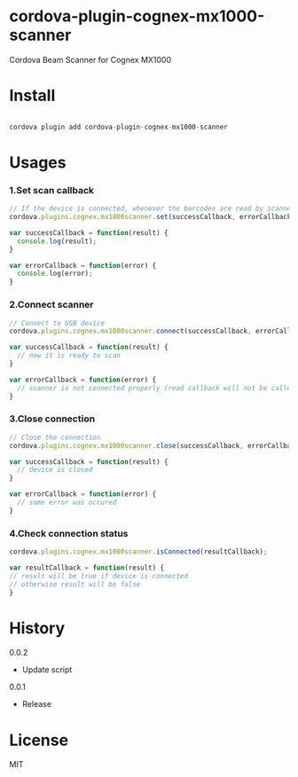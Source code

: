 # cordova-plugin-cognex-mx1000-scanner
Cordova Beam Scanner for Cognex MX1000

# Install

```javascript

cordova plugin add cordova-plugin-cognex-mx1000-scanner

```

# Usages

### 1.Set scan callback

```javascript
// If the device is connected, whenever the barcodes are read by scanner, these callback will be called.
cordova.plugins.cognex.mx1000scanner.set(successCallback, errorCallback);

var successCallback = function(result) {
  console.log(result);
}

var errorCallback = function(error) {
  console.log(error);
}

```

### 2.Connect scanner

```javascript
// Connect to USB device
cordova.plugins.cognex.mx1000scanner.connect(successCallback, errorCallback);

var successCallback = function(result) {
  // now it is ready to scan
}

var errorCallback = function(error) {
  // scanner is not connected properly (read callback will not be called)
}

```

### 3.Close connection

```javascript
// Close the connection
cordova.plugins.cognex.mx1000scanner.close(successCallback, errorCallback);

var successCallback = function(result) {
  // device is closed
}

var errorCallback = function(error) {
  // some error was occured
}

```

### 4.Check connection status

```javascript
cordova.plugins.cognex.mx1000scanner.isConnected(resultCallback);

var resultCallback = function(result) {
// result will be true if device is connected
// otherwise result will be false
}

```

# History
0.0.2
- Update script

0.0.1
- Release

# License

MIT
